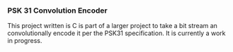 ### PSK 31 Convolution Encoder

This project written is C is part of a larger project to take a bit stream an convolutionally encode it per the PSK31 specification. It is currently a work in progress.
